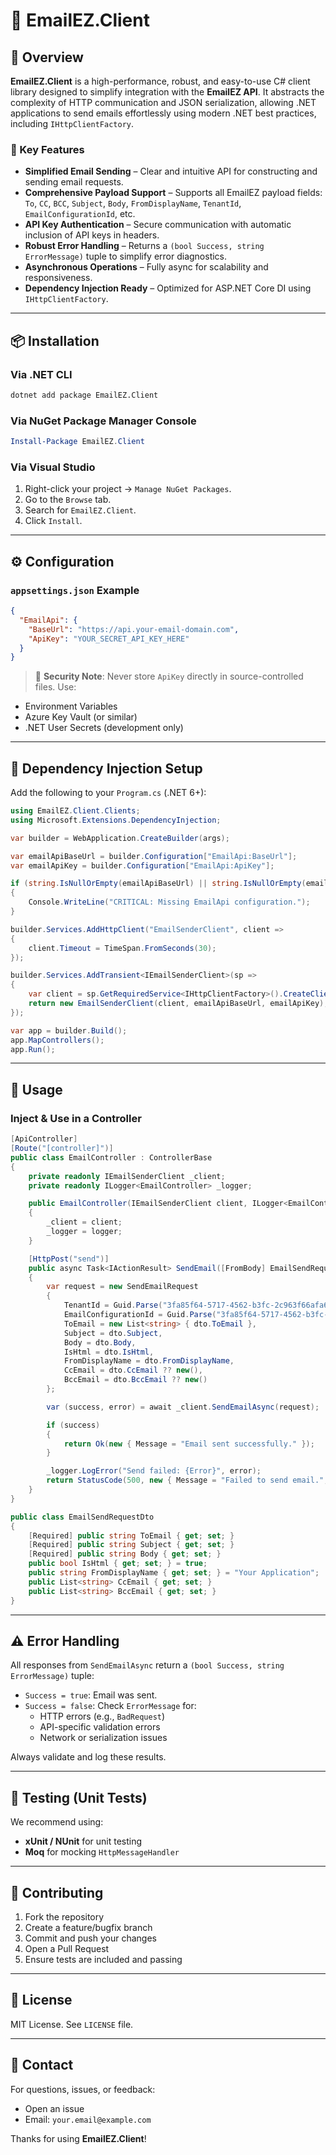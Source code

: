 
# 📧 EmailEZ.Client

## 🚀 Overview

**EmailEZ.Client** is a high-performance, robust, and easy-to-use C# client library designed to simplify integration with the **EmailEZ API**. It abstracts the complexity of HTTP communication and JSON serialization, allowing .NET applications to send emails effortlessly using modern .NET best practices, including `IHttpClientFactory`.

### 🔑 Key Features

- **Simplified Email Sending** – Clear and intuitive API for constructing and sending email requests.
- **Comprehensive Payload Support** – Supports all EmailEZ payload fields: `To`, `CC`, `BCC`, `Subject`, `Body`, `FromDisplayName`, `TenantId`, `EmailConfigurationId`, etc.
- **API Key Authentication** – Secure communication with automatic inclusion of API keys in headers.
- **Robust Error Handling** – Returns a `(bool Success, string ErrorMessage)` tuple to simplify error diagnostics.
- **Asynchronous Operations** – Fully async for scalability and responsiveness.
- **Dependency Injection Ready** – Optimized for ASP.NET Core DI using `IHttpClientFactory`.

---

## 📦 Installation

### Via .NET CLI

```bash
dotnet add package EmailEZ.Client
```

### Via NuGet Package Manager Console

```powershell
Install-Package EmailEZ.Client
```

### Via Visual Studio

1. Right-click your project → `Manage NuGet Packages`.
2. Go to the `Browse` tab.
3. Search for `EmailEZ.Client`.
4. Click `Install`.

---

## ⚙️ Configuration

### `appsettings.json` Example

```json
{
  "EmailApi": {
    "BaseUrl": "https://api.your-email-domain.com", 
    "ApiKey": "YOUR_SECRET_API_KEY_HERE"
  }
}
```

> 🔐 **Security Note**: Never store `ApiKey` directly in source-controlled files. Use:
- Environment Variables
- Azure Key Vault (or similar)
- .NET User Secrets (development only)

---

## 🧩 Dependency Injection Setup

Add the following to your `Program.cs` (.NET 6+):

```csharp
using EmailEZ.Client.Clients;
using Microsoft.Extensions.DependencyInjection;

var builder = WebApplication.CreateBuilder(args);

var emailApiBaseUrl = builder.Configuration["EmailApi:BaseUrl"];
var emailApiKey = builder.Configuration["EmailApi:ApiKey"];

if (string.IsNullOrEmpty(emailApiBaseUrl) || string.IsNullOrEmpty(emailApiKey))
{
    Console.WriteLine("CRITICAL: Missing EmailApi configuration.");
}

builder.Services.AddHttpClient("EmailSenderClient", client =>
{
    client.Timeout = TimeSpan.FromSeconds(30);
});

builder.Services.AddTransient<IEmailSenderClient>(sp =>
{
    var client = sp.GetRequiredService<IHttpClientFactory>().CreateClient("EmailSenderClient");
    return new EmailSenderClient(client, emailApiBaseUrl, emailApiKey);
});

var app = builder.Build();
app.MapControllers();
app.Run();
```

---

## 🚀 Usage

### Inject & Use in a Controller

```csharp
[ApiController]
[Route("[controller]")]
public class EmailController : ControllerBase
{
    private readonly IEmailSenderClient _client;
    private readonly ILogger<EmailController> _logger;

    public EmailController(IEmailSenderClient client, ILogger<EmailController> logger)
    {
        _client = client;
        _logger = logger;
    }

    [HttpPost("send")]
    public async Task<IActionResult> SendEmail([FromBody] EmailSendRequestDto dto)
    {
        var request = new SendEmailRequest
        {
            TenantId = Guid.Parse("3fa85f64-5717-4562-b3fc-2c963f66afa6"), // TODO: Replace
            EmailConfigurationId = Guid.Parse("3fa85f64-5717-4562-b3fc-2c963f66afa6"), // TODO: Replace
            ToEmail = new List<string> { dto.ToEmail },
            Subject = dto.Subject,
            Body = dto.Body,
            IsHtml = dto.IsHtml,
            FromDisplayName = dto.FromDisplayName,
            CcEmail = dto.CcEmail ?? new(),
            BccEmail = dto.BccEmail ?? new()
        };

        var (success, error) = await _client.SendEmailAsync(request);

        if (success)
        {
            return Ok(new { Message = "Email sent successfully." });
        }

        _logger.LogError("Send failed: {Error}", error);
        return StatusCode(500, new { Message = "Failed to send email.", Error = error });
    }
}

public class EmailSendRequestDto
{
    [Required] public string ToEmail { get; set; }
    [Required] public string Subject { get; set; }
    [Required] public string Body { get; set; }
    public bool IsHtml { get; set; } = true;
    public string FromDisplayName { get; set; } = "Your Application";
    public List<string> CcEmail { get; set; }
    public List<string> BccEmail { get; set; }
}
```

---

## ⚠️ Error Handling

All responses from `SendEmailAsync` return a `(bool Success, string ErrorMessage)` tuple:

- `Success = true`: Email was sent.
- `Success = false`: Check `ErrorMessage` for:
  - HTTP errors (e.g., `BadRequest`)
  - API-specific validation errors
  - Network or serialization issues

Always validate and log these results.

---

## 🧪 Testing (Unit Tests)

We recommend using:

- **xUnit / NUnit** for unit testing
- **Moq** for mocking `HttpMessageHandler`

---

## 🤝 Contributing

1. Fork the repository
2. Create a feature/bugfix branch
3. Commit and push your changes
4. Open a Pull Request
5. Ensure tests are included and passing

---

## 📄 License

MIT License. See `LICENSE` file.

---

## 📧 Contact

For questions, issues, or feedback:

- Open an issue
- Email: `your.email@example.com`

Thanks for using **EmailEZ.Client**!
